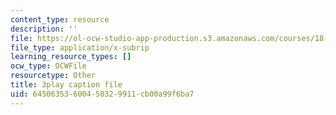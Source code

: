 ```yaml
---
content_type: resource
description: ''
file: https://ol-ocw-studio-app-production.s3.amazonaws.com/courses/18-01sc-single-variable-calculus-fall-2010/64506353600450329911cb00a99f6ba7_CXKoCMVqM9s.vtt
file_type: application/x-subrip
learning_resource_types: []
ocw_type: OCWFile
resourcetype: Other
title: 3play caption file
uid: 64506353-6004-5032-9911-cb00a99f6ba7
---
```


